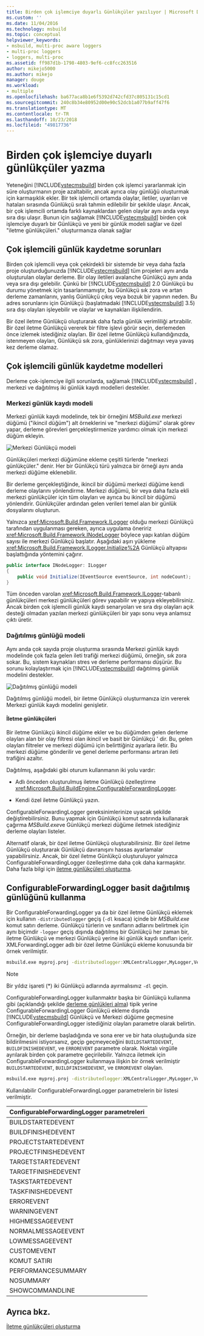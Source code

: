 ```yaml
---
title: Birden çok işlemciye duyarlı Günlükçüler yazılıyor | Microsoft Docs
ms.custom: ''
ms.date: 11/04/2016
ms.technology: msbuild
ms.topic: conceptual
helpviewer_keywords:
- msbuild, multi-proc aware loggers
- multi-proc loggers
- loggers, multi-proc
ms.assetid: ff987d1b-1798-4803-9ef6-cc8fcc263516
author: mikejo5000
ms.author: mikejo
manager: douge
ms.workload:
- multiple
ms.openlocfilehash: ba677aca8b1e6f5392d742cfd37c805131c15cd1
ms.sourcegitcommit: 240c8b34e80952d00e90c52dcb1a077b9aff47f6
ms.translationtype: MT
ms.contentlocale: tr-TR
ms.lasthandoff: 10/23/2018
ms.locfileid: "49817736"
---
```

# <a name="write-multi-processor-aware-loggers"></a>Birden çok işlemciye duyarlı günlükçüler yazma
Yeteneğini [!INCLUDE[vstecmsbuild](../extensibility/internals/includes/vstecmsbuild_md.md)] birden çok işlemci yararlanmak için süre oluşturmanın proje azaltabilir, ancak ayrıca olay günlüğü oluşturmak için karmaşıklık ekler. Bir tek işlemcili ortamda olaylar, iletiler, uyarıları ve hataları sırasında Günlükçü sıralı tahmin edilebilir bir şekilde ulaşır. Ancak, bir çok işlemcili ortamda farklı kaynaklardan gelen olaylar aynı anda veya sıra dışı ulaşır. Bunun için sağlamak [!INCLUDE[vstecmsbuild](../extensibility/internals/includes/vstecmsbuild_md.md)] birden çok işlemciye duyarlı bir Günlükçü ve yeni bir günlük modeli sağlar ve özel "iletme günlükçüleri." oluşturmanıza olanak sağlar  
  
## <a name="multi-processor-logging-challenges"></a>Çok işlemcili günlük kaydetme sorunları  
 Birden çok işlemcili veya çok çekirdekli bir sistemde bir veya daha fazla proje oluşturduğunuzda [!INCLUDE[vstecmsbuild](../extensibility/internals/includes/vstecmsbuild_md.md)] tüm projeleri aynı anda oluşturulan olaylar derleme. Bir olay iletileri avalanche Günlükçü aynı anda veya sıra dışı gelebilir. Çünkü bir [!INCLUDE[vstecmsbuild](../extensibility/internals/includes/vstecmsbuild_md.md)] 2.0 Günlükçü bu durumu yönetmek için tasarlanmamıştır, bu Günlükçü sık zora ve artan derleme zamanlarını, yanlış Günlükçü çıkış veya bozuk bir yapının neden. Bu adres sorunlarını için Günlükçü (başlatmadaki [!INCLUDE[vstecmsbuild](../extensibility/internals/includes/vstecmsbuild_md.md)] 3.5) sıra dışı olayları işleyebilir ve olaylar ve kaynakları ilişkilendirin.  
  
 Bir özel iletme Günlükçü oluşturarak daha fazla günlük verimliliği artırabilir. Bir özel iletme Günlükçü vererek bir filtre işlevi görür seçin, derlemeden önce izlemek istediğiniz olayları. Bir özel iletme Günlükçü kullandığınızda, istenmeyen olayları, Günlükçü sık zora, günlüklerinizi dağıtmayı veya yavaş kez derleme olamaz.  
  
## <a name="multi-processor-logging-models"></a>Çok işlemcili günlük kaydetme modelleri  
 Derleme çok-işlemciye ilgili sorunlarda, sağlamak [!INCLUDE[vstecmsbuild](../extensibility/internals/includes/vstecmsbuild_md.md)] , merkezi ve dağıtılmış iki günlük kaydı modelleri destekler.  
  
### <a name="central-logging-model"></a>Merkezi günlük kaydı modeli  
 Merkezi günlük kaydı modelinde, tek bir örneğini *MSBuild.exe* merkezi düğümü ("ikincil düğüm") alt örneklerini ve "merkezi düğümü" olarak görev yapar, derleme görevleri gerçekleştirmenize yardımcı olmak için merkezi düğüm ekleyin.  
  
 ![Merkezi Günlükçü modeli](../msbuild/media/centralnode.png "CentralNode")  
  
 Günlükçüleri merkezi düğümüne ekleme çeşitli türlerde "merkezi günlükçüler." denir. Her bir Günlükçü türü yalnızca bir örneği aynı anda merkezi düğüme eklenebilir.  
  
 Bir derleme gerçekleştiğinde, ikincil bir düğümü merkezi düğüme kendi derleme olaylarını yönlendirme. Merkezi düğümü, bir veya daha fazla ekli merkezi günlükçüler için tüm olayları ve ayrıca bu ikincil bir düğümü yönlendirir. Günlükçüler ardından gelen verileri temel alan bir günlük dosyalarını oluşturun.  
  
 Yalnızca <xref:Microsoft.Build.Framework.ILogger> olduğu merkezi Günlükçü tarafından uygulanması gereken, ayrıca uygulama öneririz <xref:Microsoft.Build.Framework.INodeLogger> böylece yapı katılan düğüm sayısı ile merkezi Günlükçü başlatır. Aşağıdaki aşırı yükleme <xref:Microsoft.Build.Framework.ILogger.Initialize%2A> Günlükçü altyapısı başlattığında yöntemini çağırır.  
  
```csharp
public interface INodeLogger: ILogger  
{  
    public void Initialize(IEventSource eventSource, int nodeCount);  
}  
```  
  
 Tüm önceden varolan <xref:Microsoft.Build.Framework.ILogger>-tabanlı günlükçüleri merkezi günlükçüleri görev yapabilir ve yapıya ekleyebilirsiniz. Ancak birden çok işlemcili günlük kaydı senaryoları ve sıra dışı olayları açık desteği olmadan yazılan merkezi günlükçüleri bir yapı sonu veya anlamsız çıktı üretir.  
  
### <a name="distributed-logging-model"></a>Dağıtılmış günlüğü modeli  
 Aynı anda çok sayıda proje oluşturma sırasında Merkezi günlük kaydı modelinde çok fazla gelen ileti trafiği merkezi düğümü, örneğin, sık zora sokar. Bu, sistem kaynakları stres ve derleme performansı düşürür. Bu sorunu kolaylaştırmak için [!INCLUDE[vstecmsbuild](../extensibility/internals/includes/vstecmsbuild_md.md)] dağıtılmış günlük modelini destekler.  
  
 ![Dağıtılmış günlüğü modeli](../msbuild/media/distnode.png "DistNode")  
  
 Dağıtılmış günlüğü modeli, bir iletme Günlükçü oluşturmanıza izin vererek Merkezi günlük kaydı modelini genişletir.  
  
#### <a name="forwarding-loggers"></a>İletme günlükçüleri  
 Bir iletme Günlükçü ikincil düğüme ekler ve bu düğümden gelen derleme olayları alan bir olay filtresi olan ikincil ve basit bir Günlükçü ' dir. Bu, gelen olayları filtreler ve merkezi düğümü için belirttiğiniz ayarlara iletir. Bu merkezi düğüme gönderilir ve genel derleme performansı artıran ileti trafiğini azaltır.  
  
 Dağıtılmış, aşağıdaki gibi oturum kullanmanın iki yolu vardır:  
  
-   Adlı önceden oluşturulmuş iletme Günlükçü özelleştirme <xref:Microsoft.Build.BuildEngine.ConfigurableForwardingLogger>.  
  
-   Kendi özel iletme Günlükçü yazın.  

ConfigurableForwardingLogger gereksinimlerinize uyacak şekilde değiştirebilirsiniz. Bunu yapmak için Günlükçü komut satırında kullanarak çağırma *MSBuild.exe*ve Günlükçü merkezi düğüme iletmek istediğiniz derleme olayları listeler.  

Alternatif olarak, bir özel iletme Günlükçü oluşturabilirsiniz. Bir özel iletme Günlükçü oluşturarak Günlükçü davranışını hassas ayarlamalar yapabilirsiniz. Ancak, bir özel iletme Günlükçü oluşturuluyor yalnızca ConfigurableForwardingLogger özelleştirme daha çok daha karmaşıktır. Daha fazla bilgi için [iletme günlükçüleri oluşturma](../msbuild/creating-forwarding-loggers.md).  
  
## <a name="using-the-configurableforwardinglogger-for-simple-distributed-logging"></a>ConfigurableForwardingLogger basit dağıtılmış günlüğünü kullanma  
 Bir ConfigurableForwardingLogger ya da bir özel iletme Günlükçü eklemek için kullanın `-distributedlogger` geçiş (`-dl` kısaca) içinde bir *MSBuild.exe* komut satırı derleme. Günlükçü türlerin ve sınıfların adlarını belirtmek için aynı biçimdir `-logger` geçiş dışında dağıtılmış bir Günlükçü her zaman bir, iletme Günlükçü ve merkezi Günlükçü yerine iki günlük kaydı sınıfları içerir. XMLForwardingLogger adlı bir özel iletme Günlükçü ekleme konusunda bir örnek verilmiştir.  
  
```cmd  
msbuild.exe myproj.proj -distributedlogger:XMLCentralLogger,MyLogger,Version=1.0.2,Culture=neutral*XMLForwardingLogger,MyLogger,Version=1.0.2,Culture=neutral  
```  
  
> [!NOTE]
>  Bir yıldız işareti (*) iki Günlükçü adlarında ayırmalısınız `-dl` geçin.  
  
 ConfigurableForwardingLogger kullanmaktır başka bir Günlükçü kullanma gibi (açıklandığı şekilde [derleme günlükleri alma](../msbuild/obtaining-build-logs-with-msbuild.md)) tipik yerine ConfigurableForwardingLogger Günlükçü ekleme dışında [!INCLUDE[vstecmsbuild](../extensibility/internals/includes/vstecmsbuild_md.md)] Günlükçü ve Merkezi düğüme geçmesine ConfigurableForwardingLogger istediğiniz olayları parametre olarak belirtin.  
  
 Örneğin, bir derleme başladığında ve sona erer ve bir hata oluştuğunda size bildirilmesini istiyorsanız, geçip geçmeyeceğini `BUILDSTARTEDEVENT`, `BUILDFINISHEDEVENT`, ve `ERROREVENT` parametre olarak. Noktalı virgülle ayrılarak birden çok parametre geçirilebilir. Yalnızca iletmek için ConfigurableForwardingLogger kullanmaya ilişkin bir örnek verilmiştir `BUILDSTARTEDEVENT`, `BUILDFINISHEDEVENT`, ve `ERROREVENT` olayları.  
  
```cmd  
msbuild.exe myproj.proj -distributedlogger:XMLCentralLogger,MyLogger,Version=1.0.2,Culture=neutral*ConfigureableForwardingLogger,C:\My.dll;BUILDSTARTEDEVENT; BUILDFINISHEDEVENT;ERROREVENT  
```  
  
 Kullanılabilir ConfigurableForwardingLogger parametrelerin bir listesi verilmiştir.  
  
|ConfigurableForwardingLogger parametreleri|  
| - |  
|BUILDSTARTEDEVENT|  
|BUILDFINISHEDEVENT|  
|PROJECTSTARTEDEVENT|  
|PROJECTFINISHEDEVENT|  
|TARGETSTARTEDEVENT|  
|TARGETFINISHEDEVENT|  
|TASKSTARTEDEVENT|  
|TASKFINISHEDEVENT|  
|ERROREVENT|  
|WARNINGEVENT|  
|HIGHMESSAGEEVENT|  
|NORMALMESSAGEEVENT|  
|LOWMESSAGEEVENT|  
|CUSTOMEVENT|  
|KOMUT SATIRI|  
|PERFORMANCESUMMARY|  
|NOSUMMARY|  
|SHOWCOMMANDLINE|  
  
## <a name="see-also"></a>Ayrıca bkz.  
 [İletme günlükçüleri oluşturma](../msbuild/creating-forwarding-loggers.md)